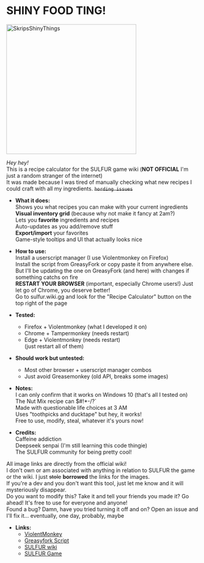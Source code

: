 # SHINY FOOD TING!  

<img width="340" height="340" alt="SkripsShinyThings" src="https://github.com/user-attachments/assets/d866e703-8778-418b-86be-c127677e1d0d" />  

*Hey hey!*  
This is a recipe calculator for the SULFUR game wiki (**NOT OFFICIAL** I'm just a random stranger of the internet)  
It was made because I was tired of manually checking what new recipes I could craft with all my ingredients. ~~`hording issues`~~  




- **What it does:**  
Shows you what recipes you can make with your current ingredients  
**Visual inventory grid** (because why not make it fancy at 2am?)  
Lets you **favorite** ingredients and recipes  
Auto-updates as you add/remove stuff  
**Export/import** your favorites  
Game-style tooltips and UI that actually looks nice  

- **How to use:**  
Install a userscript manager (I use Violentmonkey on Firefox)  
Install the script from GreasyFork or copy paste it from anywhere else.   
But I'll be updating the one on GreasyFork (and here) with changes if something catchs on fire  
**RESTART YOUR BROWSER** (important, especially Chrome users!) Just let go of Chrome, you deserve better!  
Go to sulfur.wiki.gg and look for the "Recipe Calculator" button on the top right of the page  

- **Tested:**  
  - Firefox + Violentmonkey (what I developed it on)  
  - Chrome + Tampermonkey (needs restart)  
  - Edge + Violentmonkey (needs restart)  
(just restart all of them)  

- **Should work but untested:**  
  - Most other browser + userscript manager combos  
  - Just avoid Greasemonkey (old API, breaks some images)  

- **Notes:**  
I can only confirm that it works on Windows 10 (that's all I tested on)    
The Nut Mix recipe can $#!*-/?`  
Made with questionable life choices at 3 AM  
Uses "toothpicks and ducktape" but hey, it works!  
Free to use, modify, steal, whatever it's yours now!  

- **Credits:**  
Caffeine addiction  
Deepseek senpai (I'm still learning this code thingie)  
The SULFUR community for being pretty cool!  

All image links are directly from the official wiki!  
I don't own or am associated with anything in relation to SULFUR the game or the wiki. I just ~~stole~~ **borrowed** the links for the images.  
If you're a dev and you don't want this tool, just let me know and it will mysteriously disappear.    
Do you want to modify this? Take it and tell your friends you made it? Go ahead! It's free to use for everyone and anyone!  
Found a bug? Damn, have you tried turning it off and on? Open an issue and I'll fix it... eventually, one day, probably, maybe  

- **Links:**
  - [ViolentMonkey](https://violentmonkey.github.io/)
  - [Greasyfork Script](https://greasyfork.org/en/scripts/549037-sulfur-recipe-calculator-v4-0-1)  
  - [SULFUR wiki](https://sulfur.wiki.gg/)
  - [SULFUR Game](https://store.steampowered.com/app/2124120/SULFUR/)
